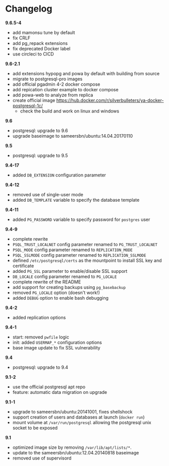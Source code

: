 # Changelog

**9.6.5-4**

- add mamonsu tune by default
- fix CRLF
- add pg_repack extensions
- fix deprecated Docker label
- use circleci to CICD

**9.6-2.1**

- add extensions hypopg and powa by default with building from source
- migrate to postgresql-pro images
- add official pgadmin 4-2 docker compose
- add repication cluster example to docker compose
- add powa-web to analyze from replica
- create official image https://hub.docker.com/r/silverbulleters/ya-docker-postgresql-1c/
    - check the build and work on linux and windows

**9.6**
- postgresql: upgrade to 9.6
- upgrade baseimage to sameersbn/ubuntu:14.04.20170110

**9.5**
- postgresql: upgrade to 9.5

**9.4-17**
- added `DB_EXTENSION` configuration parameter

**9.4-12**
- removed use of single-user mode
- added `DB_TEMPLATE` variable to specify the database template

**9.4-11**
- added `PG_PASSWORD` variable to specify password for `postgres` user

**9.4-9**
- complete rewrite
- `PSQL_TRUST_LOCALNET` config parameter renamed to `PG_TRUST_LOCALNET`
- `PSQL_MODE` config parameter renamed to `REPLICATION_MODE`
- `PSQL_SSLMODE` config parameter renamed to `REPLICATION_SSLMODE`
- defined `/etc/postgresql/certs` as the mountpoint to install SSL key and certificate
- added `PG_SSL` parameter to enable/disable SSL support
- `DB_LOCALE` config parameter renamed to `PG_LOCALE`
- complete rewrite of the README
- add support for creating backups using `pg_basebackup`
- removed `PG_LOCALE` option (doesn't work!)
- added `DEBUG` option to enable bash debugging

**9.4-2**
- added replication options

**9.4-1**
- start: removed `pwfile` logic
- init: added `USERMAP_*` configuration options
- base image update to fix SSL vulnerability

**9.4**
- postgresql: upgrade to 9.4

**9.1-2**
- use the official postgresql apt repo
- feature: automatic data migration on upgrade

**9.1-1**
- upgrade to sameersbn/ubuntu:20141001, fixes shellshock
- support creation of users and databases at launch (`docker run`)
- mount volume at `/var/run/postgresql` allowing the postgresql unix socket to be exposed

**9.1**
- optimized image size by removing `/var/lib/apt/lists/*`.
- update to the sameersbn/ubuntu:12.04.20140818 baseimage
- removed use of supervisord
